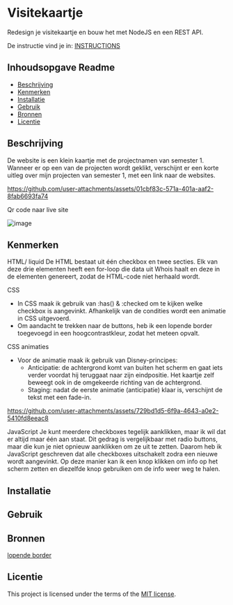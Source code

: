 # Visitekaartje

Redesign je visitekaartje en bouw het met NodeJS en een REST API.

De instructie vind je in: [INSTRUCTIONS](https://github.com/fdnd-task/connect-your-tribe-profile-card/blob/main/docs/INSTRUCTIONS.md)


## Inhoudsopgave Readme

  * [Beschrijving](#beschrijving)
  * [Kenmerken](#kenmerken)
  * [Installatie](#installatie)
  * [Gebruik](#gebruik)
  * [Bronnen](#bronnen)
  * [Licentie](#licentie)

## Beschrijving
<!-- In de Beschrijving staat hoe je project er uit ziet, hoe het werkt en wat je er mee kan. -->
De website is een klein kaartje met de projectnamen van semester 1. Wanneer er op een van de projecten wordt geklikt, verschijnt er een korte uitleg over mijn projecten van semester 1, met een link naar de websites.

https://github.com/user-attachments/assets/01cbf83c-571a-401a-aaf2-8fab6693fa74

<!-- Voeg een mooie poster visual toe 📸 -->
<!-- Voeg een link toe naar Github Pages 🌐-->
Qr code naar live site

![image](https://github.com/user-attachments/assets/9e0bc966-cd0b-4ebf-ba12-545ea10a1ec7)




## Kenmerken
<!-- Bij Kenmerken staat welke technieken zijn gebruikt en hoe. Wat is de HTML structuur? Wat zijn de belangrijkste dingen in CSS? Wat is er met Javascript gedaan en hoe? Misschien heb je een framwork of library gebruikt? -->
HTML/ liquid
De HTML bestaat uit één checkbox en twee secties. Elk van deze drie elementen heeft een for-loop die data uit Whois haalt en deze in de elementen genereert, zodat de HTML-code niet herhaald wordt.

CSS
- In CSS maak ik gebruik van :has() & :checked om te kijken welke checkbox is aangevinkt. Afhankelijk van de condities wordt een animatie in CSS uitgevoerd.
- Om aandacht te trekken naar de buttons, heb ik een lopende border toegevoegd in een hoogcontrastkleur, zodat het meteen opvalt.

CSS animaties
- Voor de animatie maak ik gebruik van Disney-principes:
    - Anticipatie: de achtergrond komt van buiten het scherm en gaat iets verder voordat hij teruggaat naar zijn eindpositie. Het kaartje zelf beweegt ook in de omgekeerde richting van de achtergrond.
    - Staging: nadat de eerste animatie (anticipatie) klaar is, verschijnt de tekst met een fade-in.

https://github.com/user-attachments/assets/729bd1d5-6f9a-4643-a0e2-5410fd8eeac8


JavaScript
Je kunt meerdere checkboxes tegelijk aanklikken, maar ik wil dat er altijd maar één aan staat. Dit gedrag is vergelijkbaar met radio buttons, maar die kun je niet opnieuw aanklikken om ze uit te zetten.
Daarom heb ik JavaScript geschreven dat alle checkboxes uitschakelt zodra een nieuwe wordt aangevinkt.
Op deze manier kan ik een knop klikken om info op het scherm zetten en diezelfde knop gebruiken om de info weer weg te halen.

## Installatie

## Gebruik

## Bronnen
[lopende border](https://www.letsbuildui.dev/articles/how-to-animate-borders-in-css/?utm_source=chatgpt.com)

## Licentie

This project is licensed under the terms of the [MIT license](./LICENSE).

